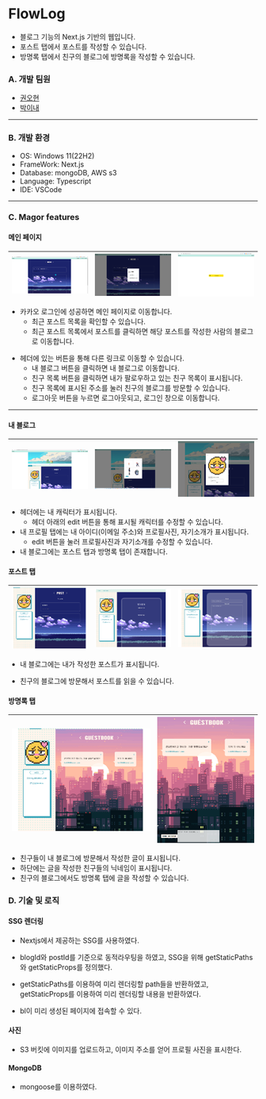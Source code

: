 # FlowLog

- 블로그 기능의 Next.js 기반의 웹입니다.
- 포스트 탭에서 포스트를 작성할 수 있습니다.
- 방명록 탭에서 친구의 블로그에 방명록을 작성할 수 있습니다.

### A. 개발 팀원

- [권오현](https://github.com/fbre0717)
- [박이내](https://github.com/YinaePark)

---

### B. 개발 환경

- OS: Windows 11(22H2)
- FrameWork: Next.js
- Database: mongoDB, AWS s3
- Language: Typescript
- IDE: VSCode

---

### C. Magor features

#### 메인 페이지

| ![CGC_gallery_floating](./readmeImg/main.png) | ![CGC_gallery_floating](./readmeImg/main2.png) | ![CGC_gallery_floating](./readmeImg/main3.png) |
| --------------------------------------------- | ---------------------------------------------- | ---------------------------------------------- |

- 카카오 로그인에 성공하면 메인 페이지로 이동합니다.
  - 최근 포스트 목록을 확인할 수 있습니다.
  - 최근 포스트 목록에서 포스트를 클릭하면 해당 포스트를 작성한 사람의 블로그로 이동합니다.

* 헤더에 있는 버튼을 통해 다른 링크로 이동할 수 있습니다.
  - 내 블로그 버튼을 클릭하면 내 블로그로 이동합니다.
  - 친구 목록 버튼을 클릭하면 내가 팔로우하고 있는 친구 목록이 표시됩니다.
  * 친구 목록에 표시된 주소를 눌러 친구의 블로그를 방문할 수 있습니다.
  - 로그아웃 버튼을 누르면 로그아웃되고, 로그인 창으로 이동합니다.

---

#### 내 블로그

| ![CGC_gallery_floating](./readmeImg/blog.png) | ![CGC_gallery_floating](./readmeImg/blog2.png) | ![CGC_gallery_floating](./readmeImg/blog3.png) |
| --------------------------------------------- | ---------------------------------------------- | ---------------------------------------------- |

- 헤더에는 내 캐릭터가 표시됩니다.
  - 헤더 아래의 edit 버튼을 통해 표시될 캐릭터를 수정할 수 있습니다.
- 내 프로필 탭에는 내 아이디(이메일 주소)와 프로필사진, 자기소개가 표시됩니다.
  - edit 버튼을 눌러 프로필사진과 자기소개를 수정할 수 있습니다.
- 내 블로그에는 포스트 탭과 방명록 탭이 존재합니다.

#### 포스트 탭

| ![CGC_gallery_floating](./readmeImg/post1.png) | ![CGC_gallery_floating](./readmeImg/post2.png) | ![CGC_gallery_floating](./readmeImg/post3.png) |
| ---------------------------------------------- | ---------------------------------------------- | ---------------------------------------------- |

- 내 블로그에는 내가 작성한 포스트가 표시됩니다.

* 친구의 블로그에 방문해서 포스트를 읽을 수 있습니다.

#### 방명록 탭

| ![CGC_gallery_floating](./readmeImg/guest1.png) | ![CGC_gallery_floating](./readmeImg/guest2.png) |
| ----------------------------------------------- | ----------------------------------------------- |

- 친구들이 내 블로그에 방문해서 작성한 글이 표시됩니다.
- 하단에는 글을 작성한 친구들의 닉네임이 표시됩니다.
- 친구의 블로그에서도 방명록 탭에 글을 작성할 수 있습니다.

### D. 기술 및 로직

#### SSG 렌더링

- Nextjs에서 제공하는 SSG를 사용하였다.
- blogId와 postId를 기준으로 동적라우팅을 하였고,
  SSG을 위해 getStaticPaths와 getStaticProps를 정의했다.
- getStaticPaths를 이용하여 미리 렌더링할 path들을 반환하였고,
  getStaticProps를 이용하여 미리 렌더링할 내용을 반환하였다.

- bl이 미리 생성된 페이지에 접속할 수 있다.

#### 사진

- S3 버킷에 이미지를 업로드하고, 이미지 주소를 얻어 프로필 사진을 표시한다.

#### MongoDB

- mongoose를 이용하였다.
